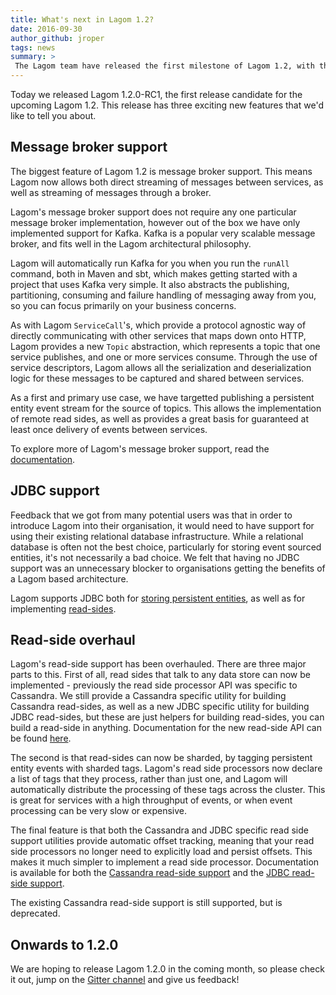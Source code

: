 ```yaml
---
title: What's next in Lagom 1.2?
date: 2016-09-30
author_github: jroper
tags: news
summary: >
 The Lagom team have released the first milestone of Lagom 1.2, with three new major features to try out.
---
```


Today we released Lagom 1.2.0-RC1, the first release candidate for the upcoming Lagom 1.2. This release has three exciting new features that we'd like to tell you about.

## Message broker support

The biggest feature of Lagom 1.2 is message broker support. This means Lagom now allows both direct streaming of messages between services, as well as streaming of messages through a broker.

Lagom's message broker support does not require any one particular message broker implementation, however out of the box we have only implemented support for Kafka. Kafka is a popular very scalable message broker, and fits well in the Lagom architectural philosophy.

Lagom will automatically run Kafka for you when you run the `runAll` command, both in Maven and sbt, which makes getting started with a project that uses Kafka very simple. It also abstracts the publishing, partitioning, consuming and failure handling of messaging away from you, so you can focus primarily on your business concerns.

As with Lagom `ServiceCall`'s, which provide a protocol agnostic way of directly communicating with other services that maps down onto HTTP, Lagom provides a new `Topic` abstraction, which represents a topic that one service publishes, and one or more services consume. Through the use of service descriptors, Lagom allows all the serialization and deserialization logic for these messages to be captured and shared between services.

As a first and primary use case, we have targetted publishing a persistent entity event stream for the source of topics. This allows the implementation of remote read sides, as well as provides a great basis for guaranteed at least once delivery of events between services.

To explore more of Lagom's message broker support, read the [documentation](/documentation/1.2.x/java/MessageBroker.html).

## JDBC support

Feedback that we got from many potential users was that in order to introduce Lagom into their organisation, it would need to have support for using their existing relational database infrastructure. While a relational database is often not the best choice, particularly for storing event sourced entities, it's not necessarily a bad choice. We felt that having no JDBC support was an unnecessary blocker to organisations getting the benefits of a Lagom based architecture.

Lagom supports JDBC both for [storing persistent entities](/documentation/1.2.x/java/PersistentEntityRDBMS.html), as well as for implementing [read-sides](/documentation/1.2.x/java/ReadSideRDBMS.html).

## Read-side overhaul

Lagom's read-side support has been overhauled. There are three major parts to this. First of all, read sides that talk to any data store can now be implemented - previously the read side processor API was specific to Cassandra. We still provide a Cassandra specific utility for building Cassandra read-sides, as well as a new JDBC specific utility for building JDBC read-sides, but these are just helpers for building read-sides, you can build a read-side in anything. Documentation for the new read-side API can be found [here](/documentation/1.2.x/java/ReadSide.html).

The second is that read-sides can now be sharded, by tagging persistent entity events with sharded tags. Lagom's read side processors now declare a list of tags that they process, rather than just one, and Lagom will automatically distribute the processing of these tags across the cluster. This is great for services with a high throughput of events, or when event processing can be very slow or expensive.

The final feature is that both the Cassandra and JDBC specific read side support utilities provide automatic offset tracking, meaning that your read side processors no longer need to explicitly load and persist offsets. This makes it much simpler to implement a read side processor. Documentation is available for both the [Cassandra read-side support](/documentation/1.2.x/java/ReadSideCassandra.html) and the [JDBC read-side support](/documentation/1.2.x/java/ReadSideRDBMS.html).

The existing Cassandra read-side support is still supported, but is deprecated.

## Onwards to 1.2.0

We are hoping to release Lagom 1.2.0 in the coming month, so please check it out, jump on the [Gitter channel](https://gitter.im/lagom/lagom) and give us feedback!
